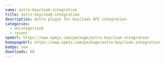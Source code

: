 ```yaml
---
name: astro-keycloak-integration
title: astro-keycloak-integration
description: Astro plugin for Keycloak API integration
categories:
  - uncategorized
  - recent
npmUrl: https://www.npmjs.com/package/astro-keycloak-integration
homepageUrl: https://www.npmjs.com/package/astro-keycloak-integration
badge: new
downloads: 66
---
```

